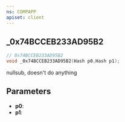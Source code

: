 ```yaml
---
ns: COMPAPP
apiset: client
---
```

## _0x74BCCEB233AD95B2

```c
// 0x74BCCEB233AD95B2
void _0x74BCCEB233AD95B2(Hash p0,Hash p1);
```

nullsub, doesn't do anything

## Parameters
* **p0**:
* **p1**:



